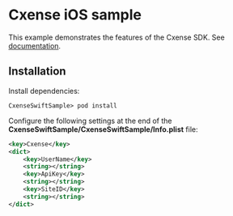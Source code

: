 # Cxense iOS sample

This example demonstrates the features of the Cxense SDK. See [documentation](https://github.com/cXense/cxense-spm/blob/master/README.md).

## Installation

Install dependencies:

```shell
CxenseSwiftSample> pod install
```

Configure the following settings at the end of the **CxenseSwiftSample/CxenseSwiftSample/Info.plist** file:

```xml
<key>Cxense</key>
<dict>
    <key>UserName</key>
    <string></string>
    <key>ApiKey</key>
    <string></string>
    <key>SiteID</key>
    <string></string>
</dict>
```